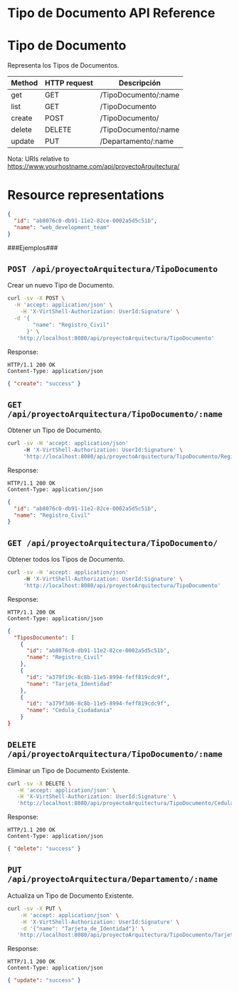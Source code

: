 Tipo de Documento API Reference
====================

Tipo de Documento
====
Representa los Tipos de Documentos.

| Method | HTTP request | Descripción |
| --- | --- | ---- |
| get | GET | /TipoDocumento/:name | Obtiene un Tipo de Documento por ID. |
| list | GET | /TipoDocumento | Obtiene una lista de Tipos de Documentos. |
| create | POST | /TipoDocumento/ | Ingresar un nuevo Tipo de Documento. | 
| delete | DELETE | /TipoDocumento/:name | Elimina un Tipo de Documento Existente. |
| update | PUT | /Departamento/:name | Actualiza un Tipo de Documento Existente. |

Nota:
URIs relative to https://www.yourhostname.com/api/proyectoArquitectura/

Resource representations
========================
```json
{
  "id": "ab8076c0-db91-11e2-82ce-0002a5d5c51b",
  "name": "web_development_team"
}
```

###Ejemplos###

`POST /api/proyectoArquitectura/TipoDocumento`
--------------------------------------------

Crear un nuevo Tipo de Documento.

```sh
curl -sv -X POST \
  -H 'accept: application/json' \
    -H 'X-VirtShell-Authorization: UserId:Signature' \
  -d '{ 
        "name": "Registro_Civil" 
      }' \
   'http://localhost:8080/api/proyectoArquitectura/TipoDocumento'
```

Response:
```
HTTP/1.1 200 OK
Content-Type: application/json
```
```json
{ "create": "success" }
```

`GET /api/proyectoArquitectura/TipoDocumento/:name`
----------------------------------------------

Obtener un Tipo de Documento.

```sh
curl -sv -H 'accept: application/json' 
     -H 'X-VirtShell-Authorization: UserId:Signature' \ 
     'http://localhost:8080/api/proyectoArquitectura/TipoDocumento/Registro_Civil'
```

Response:
```
HTTP/1.1 200 OK
Content-Type: application/json
```
```json
{
  "id": "ab8076c0-db91-11e2-82ce-0002a5d5c51b",
  "name": "Registro_Civil"
}
```

`GET /api/proyectoArquitectura/TipoDocumento/`
----------------------------------------------

Obtener todos los Tipos de Documento.

```sh
curl -sv -H 'accept: application/json' 
     -H 'X-VirtShell-Authorization: UserId:Signature' \ 
     'http://localhost:8080/api/proyectoArquitectura/TipoDocumento'
```

Response:
```
HTTP/1.1 200 OK
Content-Type: application/json
```
```json
{
  "TiposDocumento": [
    {
      "id": "ab8076c0-db91-11e2-82ce-0002a5d5c51b",
      "name": "Registro_Civil"
    },
    {
      "id": "a379f19c-8c8b-11e5-8994-feff819cdc9f",
      "name": "Tarjeta_Identidad"
    },
    {
      "id": "a379f3d6-8c8b-11e5-8994-feff819cdc9f",
      "name": "Cedula_Ciudadania"
    }
}   
```

`DELETE /api/proyectoArquitectura/TipoDocumento/:name`
----------------------------------------------
Eliminar un Tipo de Documento Existente.

```sh
curl -sv -X DELETE \
   -H 'accept: application/json' \
   -H 'X-VirtShell-Authorization: UserId:Signature' \
   'http://localhost:8080/api/proyectoArquitectura/TipoDocumento/Cedula_Ciudadania'
```

Response:
```
HTTP/1.1 200 OK
Content-Type: application/json
```
```json
{ "delete": "success" }
```

`PUT /api/proyectoArquitectura/Departamento/:name`
----------------------------------------------

Actualiza un Tipo de Documento Existente.

```sh
curl -sv -X PUT \
	-H 'accept: application/json' \
   	-H 'X-VirtShell-Authorization: UserId:Signature' \
	-d '{"name": "Tarjeta_de_Identidad"}' \
   'http://localhost:8080/api/proyectoArquitectura/TipoDocumento/Tarjeta_Identidad'
```

Response:
```
HTTP/1.1 200 OK
Content-Type: application/json
```
```json
{ "update": "success" }
```

